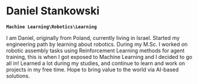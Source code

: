 # Daniel Stankowski

**`Machine Learning\Robotics\Learning`**

I am Daniel, originally from Poland, currently living in Israel. Started my engineering path by learning about robotics. During my M.Sc. 
I worked on robotic assembly tasks using Reinforcement Learning methods for agent training, this is when I got exposed to Machine Learning and I 
decided to go all in! Learned a lot during my studies, and continue to learn and work on projects in my free time.
Hope to bring value to the world via AI-based solutions.

